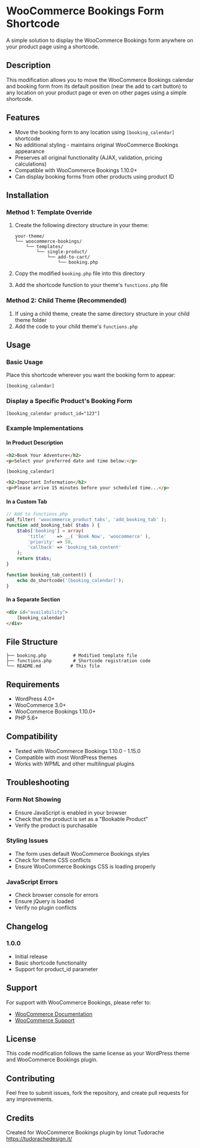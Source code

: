 # WooCommerce Bookings Form Shortcode

A simple solution to display the WooCommerce Bookings form anywhere on your product page using a shortcode.

## Description

This modification allows you to move the WooCommerce Bookings calendar and booking form from its default position (near the add to cart button) to any location on your product page or even on other pages using a simple shortcode.

## Features

- Move the booking form to any location using `[booking_calendar]` shortcode
- No additional styling - maintains original WooCommerce Bookings appearance
- Preserves all original functionality (AJAX, validation, pricing calculations)
- Compatible with WooCommerce Bookings 1.10.0+
- Can display booking forms from other products using product ID

## Installation

### Method 1: Template Override

1. Create the following directory structure in your theme:
   ```
   your-theme/
   └── woocommerce-bookings/
       └── templates/
           └── single-product/
               └── add-to-cart/
                   └── booking.php
   ```

2. Copy the modified `booking.php` file into this directory

3. Add the shortcode function to your theme's `functions.php` file

### Method 2: Child Theme (Recommended)

1. If using a child theme, create the same directory structure in your child theme folder
2. Add the code to your child theme's `functions.php`

## Usage

### Basic Usage
Place this shortcode wherever you want the booking form to appear:
```
[booking_calendar]
```

### Display a Specific Product's Booking Form
```
[booking_calendar product_id="123"]
```

### Example Implementations

#### In Product Description
```html
<h2>Book Your Adventure</h2>
<p>Select your preferred date and time below:</p>

[booking_calendar]

<h2>Important Information</h2>
<p>Please arrive 15 minutes before your scheduled time...</p>
```

#### In a Custom Tab
```php
// Add to functions.php
add_filter( 'woocommerce_product_tabs', 'add_booking_tab' );
function add_booking_tab( $tabs ) {
    $tabs['booking'] = array(
        'title'    => __( 'Book Now', 'woocommerce' ),
        'priority' => 50,
        'callback' => 'booking_tab_content'
    );
    return $tabs;
}

function booking_tab_content() {
    echo do_shortcode('[booking_calendar]');
}
```

#### In a Separate Section
```html
<div id="availability">
    [booking_calendar]
</div>
```

## File Structure

```
├── booking.php          # Modified template file
├── functions.php        # Shortcode registration code
└── README.md           # This file
```

## Requirements

- WordPress 4.0+
- WooCommerce 3.0+
- WooCommerce Bookings 1.10.0+
- PHP 5.6+

## Compatibility

- Tested with WooCommerce Bookings 1.10.0 - 1.15.0
- Compatible with most WordPress themes
- Works with WPML and other multilingual plugins

## Troubleshooting

### Form Not Showing
- Ensure JavaScript is enabled in your browser
- Check that the product is set as a "Bookable Product"
- Verify the product is purchasable

### Styling Issues
- The form uses default WooCommerce Bookings styles
- Check for theme CSS conflicts
- Ensure WooCommerce Bookings CSS is loading properly

### JavaScript Errors
- Check browser console for errors
- Ensure jQuery is loaded
- Verify no plugin conflicts

## Changelog

### 1.0.0
- Initial release
- Basic shortcode functionality
- Support for product_id parameter

## Support

For support with WooCommerce Bookings, please refer to:
- [WooCommerce Documentation](https://woocommerce.com/document/bookings/)
- [WooCommerce Support](https://woocommerce.com/support/)

## License

This code modification follows the same license as your WordPress theme and WooCommerce Bookings plugin.

## Contributing

Feel free to submit issues, fork the repository, and create pull requests for any improvements.

## Credits

Created for WooCommerce Bookings plugin by Ionut Tudorache 
https://tudorachedesign.it/
